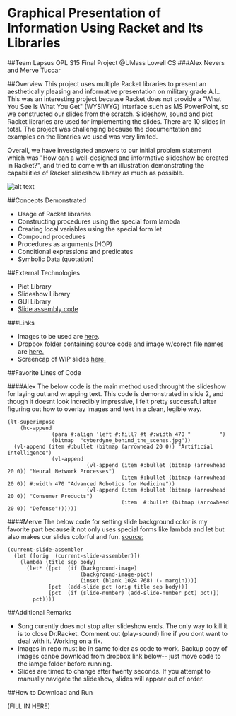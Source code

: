 # Graphical Presentation of Information Using Racket and Its Libraries
##Team Lapsus OPL S15 Final Project @UMass Lowell CS
###Alex Nevers and Merve Tuccar

##Overview
This project uses multiple Racket libraries to present an aesthetically pleasing and informative presentation on military grade A.I.. This was an interesting project because Racket does not provide a "What You See Is What You Get" (WYSIWYG) interface such as MS PowerPoint, so we constructed our slides from the scratch. Slideshow, sound and pict Racket libraries are used for implementing the slides. There are 10 slides in total. The project was challenging because the documentation and examples on the libraries we used was very limited. 

Overall, we have investigated answers to our initial problem statement which was "How can a well-designed and informative slideshow be created in Racket?", and tried to come with an illustration demonstrating the capabilities of Racket slideshow library as much as possible. 

![alt text](http://i.imgur.com/Go3FJHt.png "Logo Title Text 1")

##Concepts Demonstrated
* Usage of Racket libraries
* Constructing procedures using the special form lambda
* Creating local variables using the special form let
* Compound procedures
* Procedures as arguments (HOP)
* Conditional expressions and predicates
* Symbolic Data (quotation)

##External Technologies
* Pict Library
* Slideshow Library
* GUI Library
* [Slide assembly code](http://lists.racket-lang.org/users/archive/2011-February/044148.html)

###Links
* Images to be used are [here](http://imgur.com/a/L5IZ4).
* Dropbox folder containing source code and image w/corect file names are [here.](https://www.dropbox.com/sh/4crmc9upiluw3z9/AAB8IakIC-WQ0T3CouzHPMaHa?dl=0)
* Screencap of WIP slides [here.](http://imgur.com/a/CTYgP)

##Favorite Lines of Code

####Alex
The below code is the main method used throught the slideshow for laying out and wrapping text. This code is demonstrated in slide 2, and though it doesnt look incredibly impressive, I felt pretty successful after figuring out how to overlay images and text in a clean, legible way.

    (lt-superimpose 
        (hc-append
                  (para #:align 'left #:fill? #t #:width 470 "         ")
                  (bitmap  "cyberdyne_behind_the_scenes.jpg")) 
      (vl-append (item #:bullet (bitmap (arrowhead 20 0)) "Artificial Intelligence") 
                  (vl-append 
                             (vl-append (item #:bullet (bitmap (arrowhead 20 0)) "Neural Network Processes")
                                        (item #:bullet (bitmap (arrowhead 20 0)) #:width 470 "Advanced Robotics for Medicine"))
                             (vl-append (item #:bullet (bitmap (arrowhead 20 0)) "Consumer Products")
                                        (item  #:bullet (bitmap (arrowhead 20 0)) "Defense"))))))


####Merve
The below code for setting slide background color is my favorite part because it not only uses special forms like lambda and let but also makes our slides colorful and fun. [source:](http://lists.racket-lang.org/users/archive/2011-February/044148.html)

```
(current-slide-assembler
  (let ([orig  (current-slide-assembler)])
    (lambda (title sep body)
      (let* ([pct  (if (background-image)
                       (background-image-pict)
                       (inset (blank 1024 768) (- margin)))]
             [pct  (add-slide pct (orig title sep body))]
             [pct  (if (slide-number) (add-slide-number pct) pct)])
        pct))))
```

##Additional Remarks
* Song curently does not stop after slideshow ends. The only way to kill it is to close Dr.Racket. Comment out (play-sound)  line if you dont want to deal with it. Working on a fix.
* Images in repo must be in same folder as code to work. Backup copy of images canbe download from dropbox link below-- just move code to the iamge folder before running.
* Slides are timed to change after twenty seconds. If you attempt to manually navigate the slideshow, slides will appear out of order.

##How to Download and Run

(FILL IN HERE)


